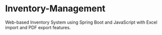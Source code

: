 # Inventory-Management
Web-based Inventory System using Spring Boot and JavaScript with Excel import and PDF export features.
